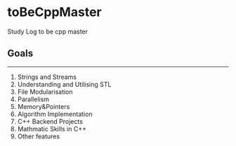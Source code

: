 # toBeCppMaster

Study Log to be cpp master

## Goals

---

1. Strings and Streams
2. Understanding and Utilising STL
3. File Modularisation
4. Parallelism
5. Memory&Pointers
6. Algorithm Implementation
7. C++ Backend Projects
8. Mathmatic Skills in C++
9. Other features
